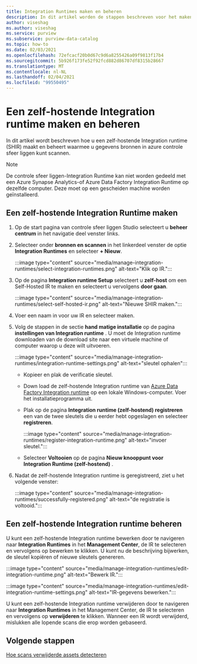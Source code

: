 ```yaml
---
title: Integration Runtimes maken en beheren
description: In dit artikel worden de stappen beschreven voor het maken en beheren van Integration Runtimes in azure controle sfeer liggen.
author: viseshag
ms.author: viseshag
ms.service: purview
ms.subservice: purview-data-catalog
ms.topic: how-to
ms.date: 02/03/2021
ms.openlocfilehash: 72efcacf20b0d67c9d6a8255426a09f9813f17b4
ms.sourcegitcommit: 5b926f173fe52f92fcd882d86707df8315b28667
ms.translationtype: MT
ms.contentlocale: nl-NL
ms.lasthandoff: 02/04/2021
ms.locfileid: "99550495"
---
```

# <a name="create-and-manage-a-self-hosted-integration-runtime"></a>Een zelf-hostende Integration runtime maken en beheren

In dit artikel wordt beschreven hoe u een zelf-hostende Integration runtime (SHIR) maakt en beheert waarmee u gegevens bronnen in azure controle sfeer liggen kunt scannen.

> [!NOTE]
> De controle sfeer liggen-Integration Runtime kan niet worden gedeeld met een Azure Synapse Analytics-of Azure Data Factory Integration Runtime op dezelfde computer. Deze moet op een gescheiden machine worden geïnstalleerd.

## <a name="create-a-self-hosted-integration-runtime"></a>Een zelf-hostende Integration Runtime maken

1. Op de start pagina van controle sfeer liggen Studio selecteert u **beheer centrum** in het navigatie deel venster links.

2. Selecteer onder **bronnen en scannen** in het linkerdeel venster de optie **Integration Runtimes** en selecteer **+ Nieuw**.

   :::image type="content" source="media/manage-integration-runtimes/select-integration-runtimes.png" alt-text="Klik op IR.":::

3. Op de pagina **Integration runtime Setup** selecteert u **zelf-host** om een Self-Hosted IR te maken en selecteert u vervolgens **door gaan**.

   :::image type="content" source="media/manage-integration-runtimes/select-self-hosted-ir.png" alt-text="Nieuwe SHIR maken.":::

4. Voer een naam in voor uw IR en selecteer maken.

5. Volg de stappen in de sectie **hand matige installatie** op de pagina **instellingen van Integration runtime** . U moet de Integration runtime downloaden van de download site naar een virtuele machine of computer waarop u deze wilt uitvoeren.

   :::image type="content" source="media/manage-integration-runtimes/integration-runtime-settings.png" alt-text="sleutel ophalen":::

   - Kopieer en plak de verificatie sleutel.

   - Down load de zelf-hostende Integration runtime van [Azure Data Factory Integration runtime](https://www.microsoft.com/download/details.aspx?id=39717) op een lokale Windows-computer. Voer het installatieprogramma uit.

   - Plak op de pagina **Integration runtime (zelf-hostend) registreren** een van de twee sleutels die u eerder hebt opgeslagen en selecteer **registreren**.

     :::image type="content" source="media/manage-integration-runtimes/register-integration-runtime.png" alt-text="invoer sleutel.":::

   - Selecteer **Voltooien** op de pagina **Nieuw knooppunt voor Integration Runtime (zelf-hostend)** .

6. Nadat de zelf-hostende Integration runtime is geregistreerd, ziet u het volgende venster:

   :::image type="content" source="media/manage-integration-runtimes/successfully-registered.png" alt-text="de registratie is voltooid.":::

## <a name="manage-a-self-hosted-integration-runtime"></a>Een zelf-hostende Integration runtime beheren

U kunt een zelf-hostende Integration runtime bewerken door te navigeren naar **Integration Runtimes** in het **Management Center**, de IR te selecteren en vervolgens op bewerken te klikken. U kunt nu de beschrijving bijwerken, de sleutel kopiëren of nieuwe sleutels genereren.

:::image type="content" source="media/manage-integration-runtimes/edit-integration-runtime.png" alt-text="Bewerk IR.":::

:::image type="content" source="media/manage-integration-runtimes/edit-integration-runtime-settings.png" alt-text="IR-gegevens bewerken.":::

U kunt een zelf-hostende Integration runtime verwijderen door te navigeren naar **Integration Runtimes** in het Management Center, de IR te selecteren en vervolgens op **verwijderen** te klikken. Wanneer een IR wordt verwijderd, mislukken alle lopende scans die erop worden gebaseerd.

## <a name="next-steps"></a>Volgende stappen

[Hoe scans verwijderde assets detecteren](concept-detect-deleted-assets.md)
